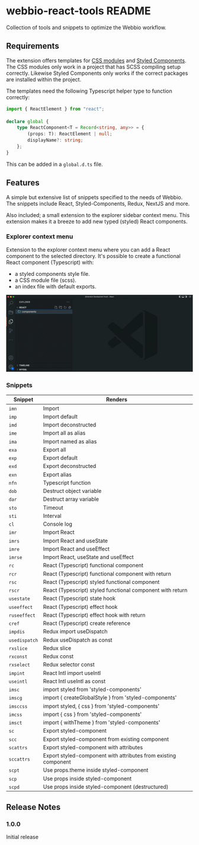 # webbio-react-tools README

Collection of tools and snippets to optimize the Webbio workflow.

## Requirements

The extension offers templates for [CSS modules](https://create-react-app.dev/docs/adding-a-css-modules-stylesheet/) and [Styled Components](https://styled-components.com/).
The CSS modules only work in a project that has SCSS compiling setup correctly. Likewise Styled Components only works if the correct packages are installed within the project.

The templates need the following Typescript helper type to function correctly:

```ts
import { ReactElement } from "react";

declare global {
	type ReactComponent<T = Record<string, any>> = {
		(props: T): ReactElement | null;
		displayName?: string;
	};
}
```

This can be added in a `global.d.ts` file.

## Features

A simple but extensive list of snippets specified to the needs of Webbio. The snippets include React, Styled-Components, Redux, NextJS and more.

Also included; a small extension to the explorer sidebar context menu. This extension makes it a breeze to add new typed (styled) React components.

### Explorer context menu

Extension to the explorer context menu where you can add a React component to the selected directory. It's possible to create a functional React component (Typescript) with:

-   a styled components style file.
-   a CSS module file (scss).
-   an index file with default exports.

![explorer context menu](./assets/explorer-context-menu.gif)

### Snippets

| Snippet       | Renders                                                         |
| ------------- | --------------------------------------------------------------- |
| `imn`         | Import                                                          |
| `imp`         | Import default                                                  |
| `imd`         | Import deconstructed                                            |
| `ime`         | Import all as alias                                             |
| `ima`         | Import named as alias                                           |
| `exa`         | Export all                                                      |
| `exp`         | Export default                                                  |
| `exd`         | Export deconstructed                                            |
| `exn`         | Export alias                                                    |
| `nfn`         | Typescript function                                             |
| `dob`         | Destruct object variable                                        |
| `dar`         | Destruct array variable                                         |
| `sto`         | Timeout                                                         |
| `sti`         | Interval                                                        |
| `cl`          | Console log                                                     |
| `imr`         | Import React                                                    |
| `imrs`        | Import React and useState                                       |
| `imre`        | Import React and useEffect                                      |
| `imrse`       | Import React, useState and useEffect                            |
| `rc`          | React (Typescript) functional component                         |
| `rcr`         | React (Typescript) functional component with return             |
| `rsc`         | React (Typescript) styled functional component                  |
| `rscr`        | React (Typescript) styled functional component with return      |
| `usestate`    | React (Typescript) state hook                                   |
| `useeffect`   | React (Typescript) effect hook                                  |
| `ruseeffect`  | React (Typescript) effect hook with return                      |
| `cref`        | React (Typescript) create reference                             |
| `impdis`      | Redux import useDispatch                                        |
| `usedispatch` | Redux useDispatch as const                                      |
| `rxslice`     | Redux slice                                                     |
| `rxconst`     | Redux const                                                     |
| `rxselect`    | Redux selector const                                            |
| `impint`      | React Intl import useIntl                                       |
| `useintl`     | React Intl useIntl as const                                     |
| `imsc`        | import styled from 'styled-components'                          |
| `imscg`       | import { createGlobalStyle } from 'styled-components'           |
| `imsccss`     | import styled, { css } from 'styled-components'                 |
| `imcss`       | import { css } from 'styled-components'                         |
| `imsct`       | import { withTheme } from 'styled-components'                   |
| `sc`          | Export styled-component                                         |
| `scc`         | Export styled-component from existing component                 |
| `scattrs`     | Export styled-component with attributes                         |
| `sccattrs`    | Export styled-component with attributes from existing component |
| `scpt`        | Use props.theme inside styled-component                         |
| `scp`         | Use props inside styled-component                               |
| `scpd`        | Use props inside styled-component (destructured)                |

## Release Notes

### 1.0.0

Initial release
